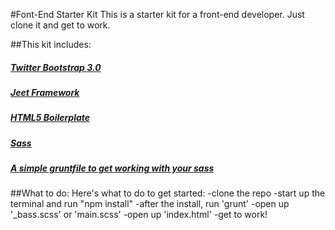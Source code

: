 #Font-End Starter Kit
This is a starter kit for a front-end developer. Just clone it and get to work.

##This kit includes:
##### [Twitter Bootstrap 3.0](http://getbootstrap.com)
##### [Jeet Framework](http://jeetframework.com)
##### [HTML5 Boilerplate](http://html5boilerplate.com)
##### [Sass](http://sass-lang.com)
##### [A simple gruntfile to get working with your sass](http://gruntjs.com)

##What to do:
Here's what to do to get started:
-clone the repo
-start up the terminal and run "npm install"
-after the install, run 'grunt'
-open up '_bass.scss' or 'main.scss'
-open up 'index.html'
-get to work!